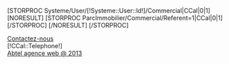 [STORPROC Systeme/User/[!Systeme::User::Id!]/Commercial|CCal|0|1]
	[NORESULT]
		[STORPROC ParcImmobilier/Commercial/Referent=1|CCal|0|1][/STORPROC]
	[/NORESULT]
[/STORPROC]


<div id="Pied">
	<a href="/Contact?C_Sujet=Prescripteur" id="ContactFooter">Contactez-nous</a>
	<div id="TelFooter">[!CCal::Telephone!]</div>
</div>
<a id="AAW" href="http://agence-web.abtel.fr" target="_blank">Abtel agence web @ 2013</a>